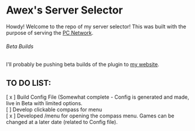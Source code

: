 # Awex's Server Selector
Howdy! Welcome to the repo of my server selector!
This was built with the purpose of serving the [PC Network](https://plaguecraft.xyz/).
###### Beta Builds
I'll probably be pushing beta builds of the plugin to [my website](https://awexxx.github.io/server-selector).
## TO DO LIST:
[ x ] Build Config File (Somewhat complete - Config is generated and made, live in Beta with limited options.<br/>
[ ] Develop clickable compass for menu<br/>
[ x ] Developed /menu for opening the compass menu. Games can be changed at a later date (related to Config file).



